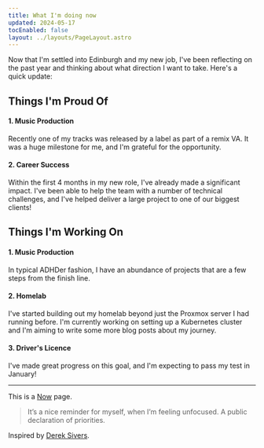 ```yaml
---
title: What I'm doing now
updated: 2024-05-17
tocEnabled: false
layout: ../layouts/PageLayout.astro
---
```


Now that I'm settled into Edinburgh and my new job, I've been reflecting on the past year and thinking about what direction I want to take. Here's a quick update:

## Things I'm Proud Of

#### 1. **Music Production**

Recently one of my tracks was released by a label as part of a remix VA. It was a huge milestone for me, and I'm grateful for the opportunity.

#### 2. **Career Success**

Within the first 4 months in my new role, I've already made a significant impact. I've been able to help the team with a number of technical challenges, and I've helped deliver a large project to one of our biggest clients!

## Things I'm Working On

#### 1. **Music Production**

In typical ADHDer fashion, I have an abundance of projects that are a few steps from the finish line.

#### 2. **Homelab**

I've started building out my homelab beyond just the Proxmox server I had running before. I'm currently working on setting up a Kubernetes cluster and I'm aiming to write some more blog posts about my journey.

#### 3. **Driver's Licence**

I've made great progress on this goal, and I'm expecting to pass my test in January!

---

This is a [Now](https://nownownow.com/about) page.

> It’s a nice reminder for myself, when I’m feeling unfocused. A public declaration of priorities.

Inspired by [Derek Sivers](https://sive.rs/nowff).
